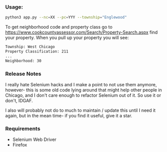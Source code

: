 
### Usage:

```bash
python3 app.py --nc=XX --pc=YYY --township="Englewood"
```

To get neighborhood code and property class go to https://www.cookcountyassessor.com/Search/Property-Search.aspx
find your property.  When you pull up your property you will see:


```bash
Township: West Chicago
Property Classification: 211
...
Neighborhood: 30
```

### Release Notes

I really hate Selenium hacks and I make a point to not use them anymore, however-
this is some old code lying around that might help other people in Chicago, and I 
don't care enough to refactor Selenium out of it. So use it or don't, IDGAF.

I also will probably not do to much to maintain / update this until I need it again, but 
in the mean time- if you find it useful, give it a star. 

### Requirements

- Selenium Web Driver
- Firefox
